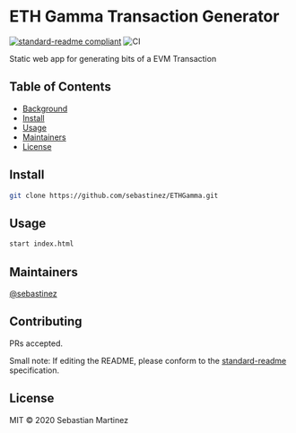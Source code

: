 # ETH Gamma Transaction Generator

[![standard-readme compliant](https://img.shields.io/badge/standard--readme-OK-green.svg?style=flat-square)](https://github.com/RichardLitt/standard-readme)
![CI](https://github.com/sebastinez/ETHGamma/workflows/CI/badge.svg?branch=master)

Static web app for generating bits of a EVM Transaction

## Table of Contents

- [Background](#background)
- [Install](#install)
- [Usage](#usage)
- [Maintainers](#maintainers)
- [License](#license)

## Install

```sh
git clone https://github.com/sebastinez/ETHGamma.git
```

## Usage

```sh
start index.html
```

## Maintainers

[@sebastinez](https://github.com/sebastinez)

## Contributing

PRs accepted.

Small note: If editing the README, please conform to the [standard-readme](https://github.com/RichardLitt/standard-readme) specification.

## License

MIT © 2020 Sebastian Martinez

